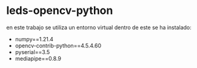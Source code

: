 # leds-opencv-python

en este trabajo se utiliza un entorno virtual dentro de este se ha instalado: 
- numpy==1.21.4
- opencv-contrib-python==4.5.4.60
- pyserial==3.5
- mediapipe==0.8.9
